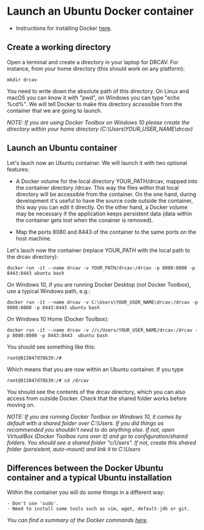 # Launch an Ubuntu Docker container

* Instructions for installing Docker [here](docker.md).

## Create a working directory

Open a terminal and create a directory in your laptop for DRCAV. For instance, from your home directory (this should work on any platform):

    mkdir drcav

You need to write down the absolute path of this directory. On Linux and macOS you can know it with "pwd", on Windows you can type "echo %cd%". We will tell Docker to make this directory accessible from the container that we are going to launch. 

*NOTE: If you are using Docker Toolbox on Windows 10 please create the directory within your home directory (C:\Users\YOUR_USER_NAME\drcav)*

## Launch an Ubuntu container

Let's lauch now an Ubuntu container. We will launch it with two optional features:

* A Docker volume for the local directory YOUR_PATH/drcav, mapped into the container directory /drcav. This way the files within that local directory will be accessible from the container. On the one hand, during development it's useful to have the source code outside the container, this way you can edit it directly. On the other hand, a Docker volume may be necessary if the application keeps persistent data (data within the container gets lost when the conainer is removed).

* Map the ports 8080 and 8443 of the container to the same ports on the host machine.

Let's lauch now the container (replace YOUR_PATH with the local path to the drcav directory):

    docker run -it --name drcav -v YOUR_PATH/drcav:/drcav -p 8080:8080 -p 8443:8443 ubuntu bash

On Windows 10, if you are running Docker Desktop (not Docker Toolbox), use a typical Windows path, e.g.:

    docker run -it --name drcav -v C:\Users\YOUR_USER_NAME\drcav:/drcav -p 8080:8080 -p 8443:8443 ubuntu bash

On Windows 10 Home (Docker Toolbox):

    docker run -it --name drcav -v //c/Users/YOUR_USER_NAME/drcav:/drcav -p 8080:8080 -p 8443:8443  ubuntu bash

You should see something like this:

    root@813847d78b39:/#

Which means that you are now within an Ubuntu container. If you type

    root@813847d78b39:/# cd /drcav

You should see the contents of the drcav directory, which you can also access from outside Docker. Check that the shared folder works before moving on.

*NOTE: If you are running Docker Toolbox on Windows 10, it comes by default with a shared folder over C:\Users. If you did things as recommended you shouldn't need to do anything else. If not, open VirtualBox (Docker Toolbox runs over it) and go to configuration/shared folders. You should see a shared folder "c/Users". If not, create this shared folder (persistent, auto-mount) and link it to C:\Users*

## Differences between the Docker Ubuntu container and a typical Ubuntu installation

Within the container you will do some things in a different way:

    - Don't use 'sudo'. 
    - Need to install some tools such as vim, wget, default-jdk or git.

*You can find a summary of the Docker commands [here](../docker_userguide.md).*

